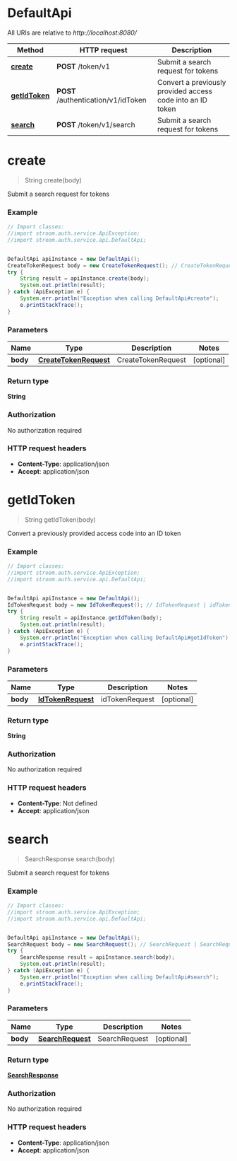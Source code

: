 # DefaultApi

All URIs are relative to *http://localhost:8080/*

Method | HTTP request | Description
------------- | ------------- | -------------
[**create**](DefaultApi.md#create) | **POST** /token/v1 | Submit a search request for tokens
[**getIdToken**](DefaultApi.md#getIdToken) | **POST** /authentication/v1/idToken | Convert a previously provided access code into an ID token
[**search**](DefaultApi.md#search) | **POST** /token/v1/search | Submit a search request for tokens


<a name="create"></a>
# **create**
> String create(body)

Submit a search request for tokens



### Example
```java
// Import classes:
//import stroom.auth.service.ApiException;
//import stroom.auth.service.api.DefaultApi;


DefaultApi apiInstance = new DefaultApi();
CreateTokenRequest body = new CreateTokenRequest(); // CreateTokenRequest | CreateTokenRequest
try {
    String result = apiInstance.create(body);
    System.out.println(result);
} catch (ApiException e) {
    System.err.println("Exception when calling DefaultApi#create");
    e.printStackTrace();
}
```

### Parameters

Name | Type | Description  | Notes
------------- | ------------- | ------------- | -------------
 **body** | [**CreateTokenRequest**](CreateTokenRequest.md)| CreateTokenRequest | [optional]

### Return type

**String**

### Authorization

No authorization required

### HTTP request headers

 - **Content-Type**: application/json
 - **Accept**: application/json

<a name="getIdToken"></a>
# **getIdToken**
> String getIdToken(body)

Convert a previously provided access code into an ID token



### Example
```java
// Import classes:
//import stroom.auth.service.ApiException;
//import stroom.auth.service.api.DefaultApi;


DefaultApi apiInstance = new DefaultApi();
IdTokenRequest body = new IdTokenRequest(); // IdTokenRequest | idTokenRequest
try {
    String result = apiInstance.getIdToken(body);
    System.out.println(result);
} catch (ApiException e) {
    System.err.println("Exception when calling DefaultApi#getIdToken");
    e.printStackTrace();
}
```

### Parameters

Name | Type | Description  | Notes
------------- | ------------- | ------------- | -------------
 **body** | [**IdTokenRequest**](IdTokenRequest.md)| idTokenRequest | [optional]

### Return type

**String**

### Authorization

No authorization required

### HTTP request headers

 - **Content-Type**: Not defined
 - **Accept**: application/json

<a name="search"></a>
# **search**
> SearchResponse search(body)

Submit a search request for tokens



### Example
```java
// Import classes:
//import stroom.auth.service.ApiException;
//import stroom.auth.service.api.DefaultApi;


DefaultApi apiInstance = new DefaultApi();
SearchRequest body = new SearchRequest(); // SearchRequest | SearchRequest
try {
    SearchResponse result = apiInstance.search(body);
    System.out.println(result);
} catch (ApiException e) {
    System.err.println("Exception when calling DefaultApi#search");
    e.printStackTrace();
}
```

### Parameters

Name | Type | Description  | Notes
------------- | ------------- | ------------- | -------------
 **body** | [**SearchRequest**](SearchRequest.md)| SearchRequest | [optional]

### Return type

[**SearchResponse**](SearchResponse.md)

### Authorization

No authorization required

### HTTP request headers

 - **Content-Type**: application/json
 - **Accept**: application/json

